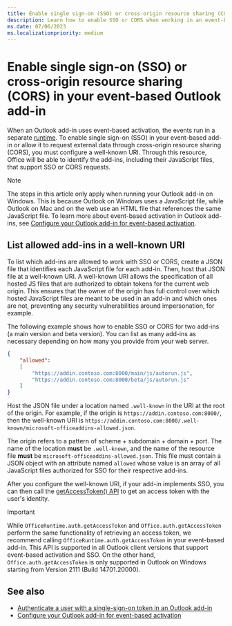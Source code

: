 ```yaml
---
title: Enable single sign-on (SSO) or cross-origin resource sharing (CORS) in your event-based Outlook add-in
description: Learn how to enable SSO or CORS when working in an event-based activation add-in.
ms.date: 07/06/2023
ms.localizationpriority: medium
---
```


# Enable single sign-on (SSO) or cross-origin resource sharing (CORS) in your event-based Outlook add-in

When an Outlook add-in uses event-based activation, the events run in a separate [runtime](../testing/runtimes.md). To enable single sign-on (SSO) in your event-based add-in or allow it to request external data through cross-origin resource sharing (CORS), you must configure a well-known URI. Through this resource, Office will be able to identify the add-ins, including their JavaScript files, that support SSO or CORS requests.

> [!NOTE]
> The steps in this article only apply when running your Outlook add-in on Windows. This is because Outlook on Windows uses a JavaScript file, while Outlook on Mac and on the web use an HTML file that references the same JavaScript file. To learn more about event-based activation in Outlook add-ins, see [Configure your Outlook add-in for event-based activation](autolaunch.md).

## List allowed add-ins in a well-known URI

To list which add-ins are allowed to work with SSO or CORS, create a JSON file that identifies each JavaScript file for each add-in. Then, host that JSON file at a well-known URI. A well-known URI allows the specification of all hosted JS files that are authorized to obtain tokens for the current web origin. This ensures that the owner of the origin has full control over which hosted JavaScript files are meant to be used in an add-in and which ones are not, preventing any security vulnerabilities around impersonation, for example.

The following example shows how to enable SSO or CORS for two add-ins (a main version and beta version). You can list as many add-ins as necessary depending on how many you provide from your web server.

```json
{
    "allowed":
    [
        "https://addin.contoso.com:8000/main/js/autorun.js",
        "https://addin.contoso.com:8000/beta/js/autorun.js"
    ]
}
```

Host the JSON file under a location named `.well-known` in the URI at the root of the origin. For example, if the origin is `https://addin.contoso.com:8000/`, then the well-known URI is `https://addin.contoso.com:8000/.well-known/microsoft-officeaddins-allowed.json`.

The origin refers to a pattern of scheme + subdomain + domain + port. The name of the location **must** be `.well-known`, and the name of the resource file **must** be `microsoft-officeaddins-allowed.json`. This file must contain a JSON object with an attribute named `allowed` whose value is an array of all JavaScript files authorized for SSO for their respective add-ins.

After you configure the well-known URI, if your add-in implements SSO, you can then call the [getAccessToken() API](/javascript/api/office-runtime/officeruntime.auth) to get an access token with the user's identity.

> [!IMPORTANT]
> While `OfficeRuntime.auth.getAccessToken` and `Office.auth.getAccessToken` perform the same functionality of retrieving an access token, we recommend calling `OfficeRuntime.auth.getAccessToken` in your event-based add-in. This API is supported in all Outlook client versions that support event-based activation and SSO. On the other hand, `Office.auth.getAccessToken` is only supported in Outlook on Windows starting from Version 2111 (Build 14701.20000).

## See also

- [Authenticate a user with a single-sign-on token in an Outlook add-in](authenticate-a-user-with-an-sso-token.md)
- [Configure your Outlook add-in for event-based activation](autolaunch.md)
